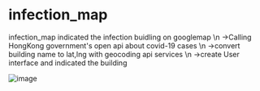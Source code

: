 # infection_map

infection_map indicated the infection buidling on googlemap \n
->Calling HongKong government's open api about covid-19 cases \n
->convert building name to lat,lng with geocoding api services \n
->create User interface and indicated the building

![image](https://user-images.githubusercontent.com/76833698/150369219-9b88278e-69d3-496b-85de-56d4e765bcd1.png)
